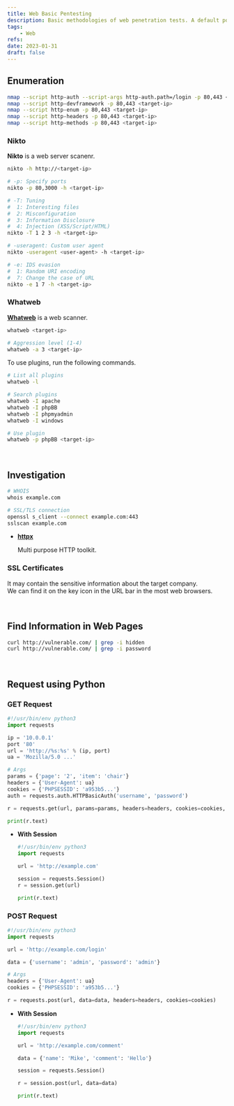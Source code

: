 ```yaml
---
title: Web Basic Pentesting
description: Basic methodologies of web penetration tests. A default port is 80. HTTPS uses a port 443.
tags:
    - Web
refs:
date: 2023-01-31
draft: false
---
```


## Enumeration

```sh
nmap --script http-auth --script-args http-auth.path=/login -p 80,443 <target-ip>
nmap --script http-devframework -p 80,443 <target-ip>
nmap --script http-enum -p 80,443 <target-ip>
nmap --script http-headers -p 80,443 <target-ip>
nmap --script http-methods -p 80,443 <target-ip>
```

### Nikto

**Nikto** is a web server scanenr.

```sh
nikto -h http://<target-ip>

# -p: Specify ports
nikto -p 80,3000 -h <target-ip>

# -T: Tuning
#  1: Interesting files
#  2: Misconfiguration
#  3: Information Disclosure
#  4: Injection (XSS/Script/HTML)
nikto -T 1 2 3 -h <target-ip>

# -useragent: Custom user agent
nikto -useragent <user-agent> -h <target-ip>

# -e: IDS evasion
#  1: Random URI encoding
#  7: Change the case of URL
nikto -e 1 7 -h <target-ip>
```

### Whatweb

**[Whatweb](https://github.com/urbanadventurer/WhatWeb)** is a web scanner.

```sh
whatweb <target-ip>

# Aggression level (1-4)
whatweb -a 3 <target-ip>
```

To use plugins, run the following commands.

```sh
# List all plugins
whatweb -l

# Search plugins
whatweb -I apache
whatweb -I phpBB
whatweb -I phpmyadmin
whatweb -I windows

# Use plugin
whatweb -p phpBB <target-ip>
```

<br />

## Investigation

```sh
# WHOIS
whois example.com

# SSL/TLS connection
openssl s_client --connect example.com:443
sslscan example.com
```

- **[httpx](https://github.com/projectdiscovery/httpx)**

    Multi purpose HTTP toolkit.

### SSL Certificates

It may contain the sensitive information about the target company.  
We can find it on the key icon in the URL bar in the most web browsers.

<br />

## Find Information in Web Pages

```sh
curl http://vulnerable.com/ | grep -i hidden
curl http://vulnerable.com/ | grep -i password
```

<br />

## Request using Python

### GET Request

```python
#!/usr/bin/env python3
import requests

ip = '10.0.0.1'
port '80'
url = 'http://%s:%s' % (ip, port)
ua = 'Mozilla/5.0 ...'

# Args
params = {'page': '2', 'item': 'chair'}
headers = {'User-Agent': ua}
cookies = {'PHPSESSID': 'a953b5...'}
auth = requests.auth.HTTPBasicAuth('username', 'password')

r = requests.get(url, params=params, headers=headers, cookies=cookies, auth=auth)

print(r.text)
```

- **With Session**

    ```python
    #!/usr/bin/env python3
    import requests

    url = 'http://example.com'

    session = requests.Session()
    r = session.get(url)

    print(r.text)
    ```

### POST Request

```python
#!/usr/bin/env python3
import requests

url = 'http://example.com/login'

data = {'username': 'admin', 'password': 'admin'}

# Args
headers = {'User-Agent': ua}
cookies = {'PHPSESSID': 'a953b5...'}

r = requests.post(url, data=data, headers=headers, cookies=cookies)
```

- **With Session**

    ```python
    #!/usr/bin/env python3
    import requests

    url = 'http://example.com/comment'

    data = {'name': 'Mike', 'comment': 'Hello'}

    session = requests.Session()

    r = session.post(url, data=data)

    print(r.text)
    ```

